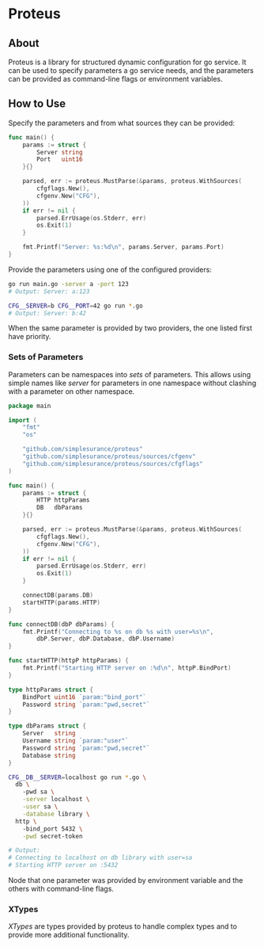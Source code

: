 # Proteus

## About
Proteus is a library for structured dynamic configuration for go service. It
can be used to specify parameters a go service needs, and the parameters can
be provided as command-line flags or environment variables.

## How to Use

Specify the parameters and from what sources they can be provided:
```go
func main() {
	params := struct {
		Server string
		Port   uint16
	}{}

	parsed, err := proteus.MustParse(&params, proteus.WithSources(
		cfgflags.New(),
		cfgenv.New("CFG"),
	))
	if err != nil {
		parsed.ErrUsage(os.Stderr, err)
		os.Exit(1)
	}

	fmt.Printf("Server: %s:%d\n", params.Server, params.Port)
}
```

Provide the parameters using one of the configured providers:
```sh
go run main.go -server a -port 123
# Output: Server: a:123

CFG__SERVER=b CFG__PORT=42 go run *.go
# Output: Server: b:42
```

When the same parameter is provided by two providers, the one listed first
have priority.

### Sets of Parameters
Parameters can be namespaces into _sets_ of parameters. This allows using
simple names like _server_ for parameters in one namespace without clashing
with a parameter on other namespace.

```go
package main

import (
	"fmt"
	"os"

	"github.com/simplesurance/proteus"
	"github.com/simplesurance/proteus/sources/cfgenv"
	"github.com/simplesurance/proteus/sources/cfgflags"
)

func main() {
	params := struct {
		HTTP httpParams
		DB   dbParams
	}{}

	parsed, err := proteus.MustParse(&params, proteus.WithSources(
		cfgflags.New(),
		cfgenv.New("CFG"),
	))
	if err != nil {
		parsed.ErrUsage(os.Stderr, err)
		os.Exit(1)
	}

	connectDB(params.DB)
	startHTTP(params.HTTP)
}

func connectDB(dbP dbParams) {
	fmt.Printf("Connecting to %s on db %s with user=%s\n",
		dbP.Server, dbP.Database, dbP.Username)
}

func startHTTP(httpP httpParams) {
	fmt.Printf("Starting HTTP server on :%d\n", httpP.BindPort)
}

type httpParams struct {
	BindPort uint16 `param:"bind_port"`
	Password string `param:"pwd,secret"`
}

type dbParams struct {
	Server   string
	Username string `param:"user"`
	Password string `param:"pwd,secret"`
	Database string
}
```

```bash
CFG__DB__SERVER=localhost go run *.go \
  db \ 
    -pwd sa \
    -server localhost \
    -user sa \
    -database library \
  http \  
    -bind_port 5432 \
    -pwd secret-token

# Output:
# Connecting to localhost on db library with user=sa
# Starting HTTP server on :5432
```

Node that one parameter was provided by environment variable and the others
with command-line flags.

### XTypes

_XTypes_ are types provided by proteus to handle complex types and to provide
more additional functionality.
